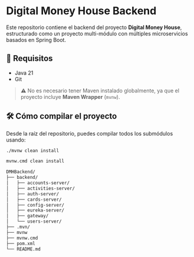 # Digital Money House Backend

Este repositorio contiene el backend del proyecto **Digital Money House**, estructurado como un proyecto multi-módulo con múltiples microservicios basados en Spring Boot.

## 🚀 Requisitos

- Java 21
- Git

> ⚠️ No es necesario tener Maven instalado globalmente, ya que el proyecto incluye **Maven Wrapper** (`mvnw`).

## 🛠️ Cómo compilar el proyecto

Desde la raíz del repositorio, puedes compilar todos los submódulos usando:

```bash
./mvnw clean install

mvnw.cmd clean install

DMHBackend/
├── backend/
│   ├── accounts-server/
│   ├── activities-server/
│   ├── auth-server/
│   ├── cards-server/
│   ├── config-server/
│   ├── eureka-server/
│   ├── gateway/
│   └── users-server/
├── .mvn/
├── mvnw
├── mvnw.cmd
├── pom.xml
└── README.md

